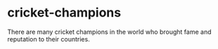 # cricket-champions
There are many cricket champions in the world who brought fame and reputation to their countries.

